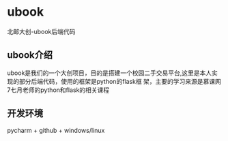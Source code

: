# ubook
 北邮大创-ubook后端代码
## ubook介绍
 ubook是我们的一个大创项目，目的是搭建一个校园二手交易平台,这里是本人实现的部分后端代码，使用的框架是python的flask框
 架，主要的学习来源是慕课网7七月老师的python和flask的相关课程
## 开发环境
pycharm + github + windows/linux